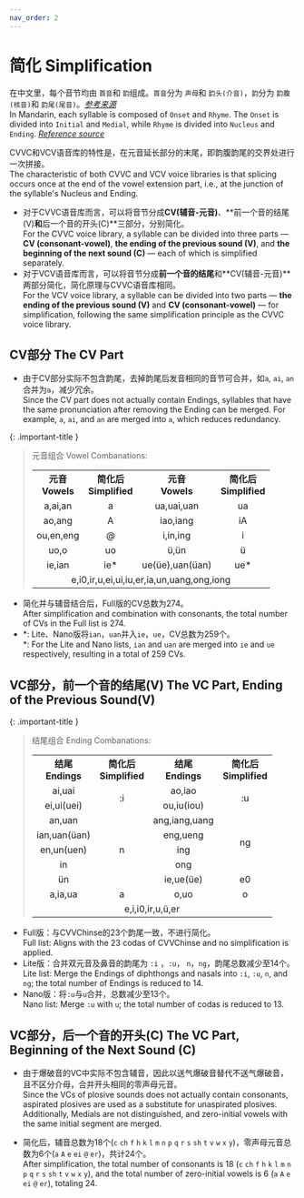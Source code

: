 ```yaml
---
nav_order: 2
---
```


# 简化 Simplification

在中文里，每个音节均由 `首音`和 `韵`组成。`首音`分为 `声母`和 `韵头(介音)`，`韵`分为 `韵腹(核音)`和 `韵尾(尾音)`。[*参考来源*](http://jpk.pku.edu.cn/course/llyyx/script/142.pdf)  
In Mandarin, each syllable is composed of `Onset` and `Rhyme`. The `Onset` is divided into `Initial` and `Medial`, while `Rhyme` is divided into `Nucleus` and `Ending`. [*Reference source*](http://jpk.pku.edu.cn/course/llyyx/script/142.pdf)  

CVVC和VCV语音库的特性是，在元音延长部分的末尾，即韵腹韵尾的交界处进行一次拼接。  
The characteristic of both CVVC and VCV voice libraries is that splicing occurs once at the end of the vowel extension part, i.e., at the junction of the syllable's Nucleus and Ending.  

- 对于CVVC语音库而言，可以将音节分成**CV(辅音-元音)**、**前一个音的结尾(V)**和**后一个音的开头(C)**三部分，分别简化。  
  For the CVVC voice library, a syllable can be divided into three parts — **CV (consonant-vowel)**, **the ending of the previous sound (V)**, and **the beginning of the next sound (C)** — each of which is simplified separately.  
- 对于VCV语音库而言，可以将音节分成**前一个音的结尾**和**CV(辅音-元音)**两部分简化，简化原理与CVVC语音库相同。  
  For the VCV voice library, a syllable can be divided into two parts — **the ending of the previous sound (V)** and **CV (consonant-vowel)** — for simplification, following the same simplification principle as the CVVC voice library.  

## CV部分 The CV Part

- 由于CV部分实际不包含韵尾，去掉韵尾后发音相同的音节可合并，如`a`, `ai`, `an`合并为`a`，减少冗余。  
  Since the CV part does not actually contain Endings, syllables that have the same pronunciation after removing the Ending can be merged. For example, `a`, `ai`, and `an` are merged into `a`, which reduces redundancy.  

{: .important-title }
> 元音组合 Vowel Combanations:
>
> <table style="text-align: center"><col><tr><td><b>元音<br>Vowels</b></td><td><b>简化后<br>Simplified</b></td><td><b>元音<br>Vowels</b></td><td><b>简化后<br>Simplified</b></td></tr><tr><td>a,ai,an</td><td>a</td><td>ua,uai,uan</td><td>ua</td></tr><tr><td>ao,ang</td><td>A</td><td>iao,iang</td><td>iA</td></tr><tr><td>ou,en,eng</td><td>@</td><td>i,in,ing</td><td>i</td><tr><td>uo,o</td><td>uo</td><td>ü,ün</td><td>ü</td></tr><tr><td>ie,ian</td><td>ie*</td><td>ue(üe),uan(üan)</td><td>ue*</td></tr><tr><td colspan=4>e,i0,ir,u,ei,ui,iu,er,ia,un,uang,ong,iong</td></tr>
> </table>

- 简化并与辅音结合后，Full版的CV总数为274。  
  After simplification and combination with consonants, the total number of CVs in the Full list is 274.
- *: Lite、Nano版将`ian`，`uan`并入`ie`，`ue`，CV总数为259个。  
  *: For the Lite and Nano lists, `ian` and `uan` are merged into `ie` and `ue` respectively, resulting in a total of 259 CVs.

## VC部分，前一个音的结尾(V) The VC Part, Ending of the Previous Sound(V)

{: .important-title }
> 结尾组合 Ending Combanations:
> 
> <table style="text-align: center"><col><tr><td><b>结尾<br>Endings</b></td><td><b>简化后<br>Simplified</b></td><td><b>结尾<br>Endings</b></td><td><b>简化后<br>Simplified</b></td></tr><tr><td>ai,uai</td><td rowspan=2>:i</td><td>ao,iao</td><td rowspan=2>:u</td></tr><tr><td>ei,ui(uei)</td><td>ou,iu(iou)</td></tr><tr><td>an,uan</td><td rowspan=5>n</td><td>ang,iang,uang</td><td rowspan=4>ng</td></tr><tr><td>ian,uan(üan)</td><td>eng,ueng</td></tr><tr><td>en,un(uen)</td><td>ing</td></tr><tr><td>in</td><td>ong</td></tr><tr><td>ün</td><td>ie,ue(üe)</td><td>e0</td></tr><tr><td>a,ia,ua</td><td>a</td><td>o,uo</td><td>o</td></tr><tr><td colspan=4>e,i,i0,ir,u,ü,er</td></tr></table>

- Full版：与CVVChinse的23个韵尾一致，不进行简化。  
  Full list: Aligns with the 23 codas of CVVChinse and no simplification is applied. 
- Lite版：合并双元音及鼻音的韵尾为 `:i` ，`:u`， `n`，`ng`，韵尾总数减少至14个。  
  Lite list: Merge the Endings of diphthongs and nasals into `:i`, `:u`, `n`, and `ng`; the total number of Endings is reduced to 14.  
- Nano版：将`:u`与`u`合并，总数减少至13个。  
  Nano list: Merge `:u` with `u`; the total number of codas is reduced to 13.  

## VC部分，后一个音的开头(C) The VC Part, Beginning of the Next Sound (C)

- 由于爆破音的VC中实际不包含辅音，因此以送气爆破音替代不送气爆破音，且不区分介母，合并开头相同的零声母元音。  
  Since the VCs of plosive sounds does not actually contain consonants, aspirated plosives are used as a substitute for unaspirated plosives. Additionally, Medials are not distinguished, and zero-initial vowels with the same initial segment are merged.

- 简化后，辅音总数为18个(`c` `ch` `f` `h` `k` `l` `m` `n` `p` `q` `r` `s` `sh` `t` `v` `w` `x` `y`)，零声母元音总数为6个(`a` `A` `e` `ei` `@` `er`)，共计24个。  
  After simplification, the total number of consonants is 18 (`c` `ch` `f` `h` `k` `l` `m` `n` `p` `q` `r` `s` `sh` `t` `v` `w` `x` `y`), and the total number of zero-initial vowels is 6 (`a` `A` `e` `ei` `@` `er`), totaling 24.


